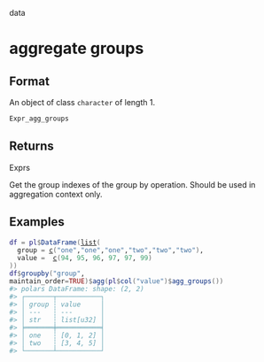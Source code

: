 data

# aggregate groups

## Format

An object of class `character` of length 1.

```r
Expr_agg_groups
```

## Returns

Exprs

Get the group indexes of the group by operation. Should be used in aggregation context only.

## Examples

<pre class='r-example'><code><span class='r-in'><span><span class='va'>df</span> <span class='op'>=</span> <span class='va'>pl</span><span class='op'>$</span><span class='fu'>DataFrame</span><span class='op'>(</span><span class='fu'><a href='https://rdrr.io/r/base/list.html'>list</a></span><span class='op'>(</span></span></span>
<span class='r-in'><span>  group <span class='op'>=</span> <span class='fu'><a href='https://rdrr.io/r/base/c.html'>c</a></span><span class='op'>(</span><span class='st'>"one"</span>,<span class='st'>"one"</span>,<span class='st'>"one"</span>,<span class='st'>"two"</span>,<span class='st'>"two"</span>,<span class='st'>"two"</span><span class='op'>)</span>,</span></span>
<span class='r-in'><span>  value <span class='op'>=</span>  <span class='fu'><a href='https://rdrr.io/r/base/c.html'>c</a></span><span class='op'>(</span><span class='fl'>94</span>, <span class='fl'>95</span>, <span class='fl'>96</span>, <span class='fl'>97</span>, <span class='fl'>97</span>, <span class='fl'>99</span><span class='op'>)</span></span></span>
<span class='r-in'><span><span class='op'>)</span><span class='op'>)</span></span></span>
<span class='r-in'><span><span class='va'>df</span><span class='op'>$</span><span class='fu'>groupby</span><span class='op'>(</span><span class='st'>"group"</span>, maintain_order<span class='op'>=</span><span class='cn'>TRUE</span><span class='op'>)</span><span class='op'>$</span><span class='fu'>agg</span><span class='op'>(</span><span class='va'>pl</span><span class='op'>$</span><span class='fu'>col</span><span class='op'>(</span><span class='st'>"value"</span><span class='op'>)</span><span class='op'>$</span><span class='fu'>agg_groups</span><span class='op'>(</span><span class='op'>)</span><span class='op'>)</span></span></span>
<span class='r-out co'><span class='r-pr'>#&gt;</span> polars DataFrame: shape: (2, 2)</span>
<span class='r-out co'><span class='r-pr'>#&gt;</span> ┌───────┬───────────┐</span>
<span class='r-out co'><span class='r-pr'>#&gt;</span> │ group ┆ value     │</span>
<span class='r-out co'><span class='r-pr'>#&gt;</span> │ ---   ┆ ---       │</span>
<span class='r-out co'><span class='r-pr'>#&gt;</span> │ str   ┆ list[u32] │</span>
<span class='r-out co'><span class='r-pr'>#&gt;</span> ╞═══════╪═══════════╡</span>
<span class='r-out co'><span class='r-pr'>#&gt;</span> │ one   ┆ [0, 1, 2] │</span>
<span class='r-out co'><span class='r-pr'>#&gt;</span> │ two   ┆ [3, 4, 5] │</span>
<span class='r-out co'><span class='r-pr'>#&gt;</span> └───────┴───────────┘</span>
 </code></pre>
